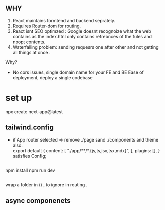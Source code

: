 ## WHY
1. React maintains formtend and backend seprately.
2. Requires Router-dom for routing.
3. React isnt SEO optimzed  : Google doesnt recognoize what the web contains as the index.htnl only contains refrebnces of the fules and npopt contents.  
4. Waterfalling problem:  sending requesrs one after other  and not  getting all things at once . 

Why?
- No cors issues, single domain name for your FE and BE
Ease of deployment, deploy a single codebase

# set up

npx create next-app@latest

## tailwind.config
- if App router selected => remove ./page sand ./components and theme also.  
export default {
  content: [
    "./app/**/*.{js,ts,jsx,tsx,mdx}",
  ],
  plugins: [],
} satisfies Config;


## 
npm install 
npm run dev


## 
wrap a folder in () ,    to ignore in routing .


## async componenets 
